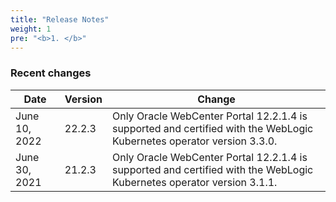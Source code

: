 ```yaml
---
title: "Release Notes"
weight: 1
pre: "<b>1. </b>"
---
```


### Recent changes


| Date | Version |  Change 
| --- | --- | --- | 
| June 10, 2022 | 22.2.3 | Only Oracle WebCenter Portal 12.2.1.4 is supported and certified with the WebLogic Kubernetes operator version 3.3.0.
| June 30, 2021 | 21.2.3 | Only Oracle WebCenter Portal 12.2.1.4 is supported and certified with the WebLogic Kubernetes operator version 3.1.1.


